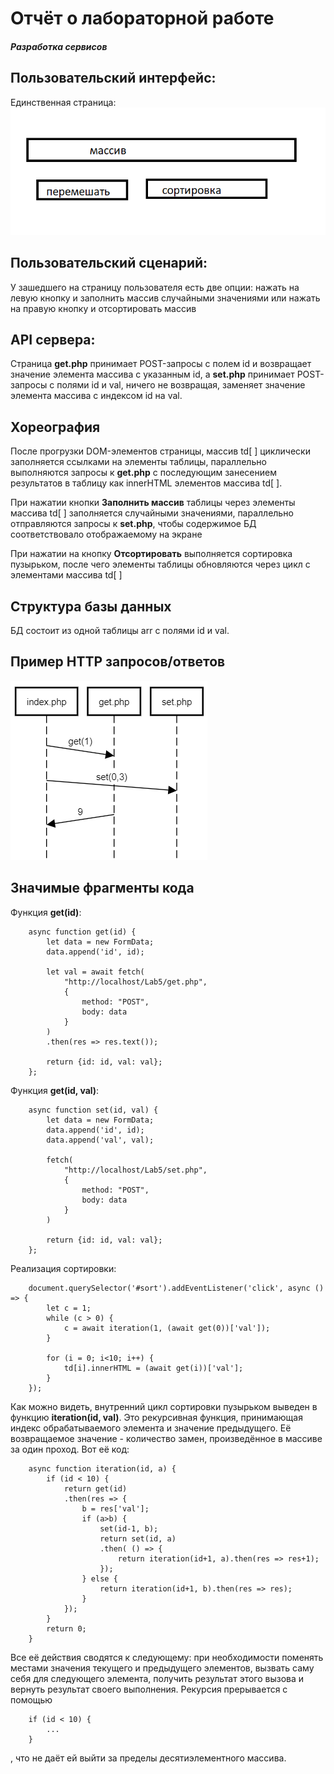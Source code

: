 # Отчёт о лабораторной работе
#### *Разработка сервисов*

## Пользовательский интерфейс:

Единственная страница:
![](https://github.com/FedrovSergey/lab5/blob/main/pics/1.png)

## Пользовательский сценарий:
У зашедшего на страницу пользователя есть две опции: нажать на левую кнопку и заполнить массив случайными значениями или нажать на правую кнопку и отсортировать массив

## API сервера:
Страница **get.php** принимает POST-запросы с полем id и возвращает значение элемента массива с указанным id, а **set.php** принимает POST-запросы с полями id и val, ничего не возвращая, заменяет значение элемента массива с индексом id на val.

## Хореография   
После прогрузки DOM-элементов страницы, массив td[ ] циклически заполняется ссылками на элементы таблицы, параллельно выполняются запросы к **get.php** с последующим занесением результатов в таблицу как innerHTML элементов массива td[ ].

При нажатии кнопки **Заполнить массив** таблицы через элементы массива td[ ] заполняется случайными значениями, параллельно отправляются запросы к **set.php**, чтобы содержимое БД соответствовало отображаемому на экране

При нажатии на кнопку **Отсортировать** выполняется сортировка пузырьком, после чего элементы таблицы обновляются через цикл с элементами массива td[ ]

## Структура базы данных
БД состоит из одной таблицы arr с полями id и val.

## Пример HTTP запросов/ответов
![](https://github.com/FedrovSergey/lab5/blob/main/pics/2.png)

## Значимые фрагменты кода

Функция **get(id)**:
```
    async function get(id) {
        let data = new FormData;
        data.append('id', id);
        
        let val = await fetch(
            "http://localhost/Lab5/get.php",
            {
                method: "POST",
                body: data
            }
        )
        .then(res => res.text());
        
        return {id: id, val: val};
    };
```
Функция **get(id, val)**:
```
    async function set(id, val) {
        let data = new FormData;
        data.append('id', id);
        data.append('val', val);
        
        fetch(
            "http://localhost/Lab5/set.php",
            {
                method: "POST",
                body: data
            }
        )
        
        return {id: id, val: val};
    };
  ```  
Реализация сортировки:
```
    document.querySelector('#sort').addEventListener('click', async () => {
        let c = 1;
        while (c > 0) {
            c = await iteration(1, (await get(0))['val']);
        }
        
        for (i = 0; i<10; i++) {
            td[i].innerHTML = (await get(i))['val'];
        }
    });
```    
Как можно видеть, внутренний цикл сортировки пузырьком выведен в функцию **iteration(id, val)**.
Это рекурсивная функция, принимающая индекс обрабатываемого элемента и значение предыдущего. Её возвращаемое значение - количество замен, произведённое в массиве за один проход. Вот её код:
```
    async function iteration(id, a) {
        if (id < 10) {
            return get(id)
            .then(res => {
                b = res['val'];
                if (a>b) {
                    set(id-1, b);
                    return set(id, a)
                    .then( () => {
                        return iteration(id+1, a).then(res => res+1);
                    });
                } else {
                    return iteration(id+1, b).then(res => res);
                }
            });
        }
        return 0;
    }
  ```  
Все её действия сводятся к следующему: при необходимости поменять местами значения текущего и предыдущего элементов, вызвать саму себя для следующего элемента, получить результат этого вызова и вернуть результат своего выполнения. Рекурсия прерывается с помощью 
```
    if (id < 10) {
        ...
    }
 ```   
, что не даёт ей выйти за пределы десятиэлементного массива. 